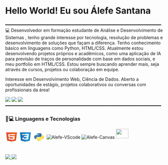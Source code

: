 # Hello World! Eu sou Álefe Santana
━━━━━━━━━━━━━━━━━━━━━━━━━━━━━━━━━━━━━━━━━━━━━━━━━━━━━━━━━━━
💻 Desenvolvedor em formação estudante de Análise e Desenvolvimento de Sistemas , tenho grande interesse por tecnologia, resolução de problemas e desenvolvimento de soluções que façam a diferença.
Tenho conhecimento básico em linguagens como Python, HTML/CSS.
Atualmente estou desenvolvendo projetos próprios e acadêmicos, como uma aplicação de IA para previsão de traços de personalidade com base em dados sociais, e meu portfolio em HTML/CSS. Estou sempre buscando aprender mais, seja através de cursos, projetos ou colaboração em equipe.

Interesse em Desenvolvimento Web, Ciência de Dados. Aberto a oportunidades de estágio, projetos colaborativos ou conversas com profissionais da área!

<div>
  <a href="https://www.linkedin.com/in/álefe-santana-603377161/" target="_blank"><img src="https://img.shields.io/badge/-LinkedIn-%230077B5?style=for-the-badge&logo=linkedin&logoColor=white" target="_blank"></a>
  <a href = "mailto:alefedxgf@gmail.com"><img src="https://img.shields.io/badge/-Gmail-%23333?style=for-the-badge&logo=gmail&logoColor=white" target="_blank"></a>
  <a href="https://instagram.com/alefe__santana" target="_blank"><img src="https://img.shields.io/badge/-Instagram-%23E4405F?style=for-the-badge&logo=instagram&logoColor=white" target="_blank"></a>

</div>
━━━━━━━━━━━━━━━━━━━━━━━━━━━━━━━━━━━━━━━━━━━━━━━━━━━━━━━━━━━

### 🧠💻 Linguagens e Tecnologias 

<div style="display: inline_block">
  <img align="center" alt="Alefe-HTML" height="30" width="40" src="https://raw.githubusercontent.com/devicons/devicon/master/icons/html5/html5-original.svg">
  <img align="center" alt="Alefe-CSS" height="30" width="40" src="https://raw.githubusercontent.com/devicons/devicon/master/icons/css3/css3-original.svg">
  <img align="center" alt="Alefe-Python" height="30" width="40" src="https://raw.githubusercontent.com/devicons/devicon/master/icons/python/python-original.svg">
  <img align="center" alt="Alefe-VScode" height="30" width="40" src="https://cdn.jsdelivr.net/gh/devicons/devicon@latest/icons/vscode/vscode-original.svg"> <img align="center" alt="Alefe-Canvas" height="30" width="40" src="https://cdn.jsdelivr.net/gh/devicons/devicon@latest/icons/canva/canva-original.svg">
  <img height="30" width="40" src="https://cdn.jsdelivr.net/gh/devicons/devicon@latest/icons/markdown/markdown-original.svg" />
  
          
          
</div><br>

###
<div>
  <a href="https://github.com/Alefe-SdS">
  <img height ="180em" src="https://github-readme-stats.vercel.app/api?username=Alefe-SdS&show_icons=true&theme=merko&include_all_commits=true&count_private=true"/>
  <img height ="180em" src="https://github-readme-stats.vercel.app/api/top-langs/?username=Alefe-SdS&layout=compact&langs_count=16&theme=merko"/>
</div>
    






